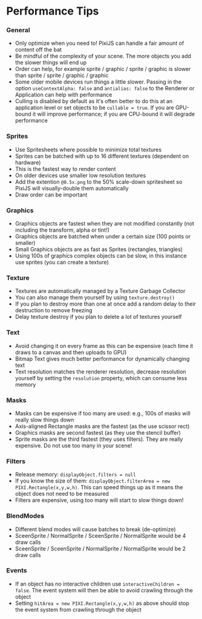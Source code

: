 # Performance Tips

### General

- Only optimize when you need to! PixiJS can handle a fair amount of content off the bat
- Be mindful of the complexity of your scene. The more objects you add the slower things will end up
- Order can help, for example sprite / graphic / sprite / graphic is slower than sprite / sprite / graphic / graphic
- Some older mobile devices run things a little slower. Passing in the option `useContextAlpha: false` and `antialias: false` to the Renderer or Application can help with performance
- Culling is disabled by default as it's often better to do this at an application level or set objects to be `cullable = true`. If you are GPU-bound it will improve performance; if you are CPU-bound it will degrade performance

### Sprites

- Use Spritesheets where possible to minimize total textures
- Sprites can be batched with up to 16 different textures (dependent on hardware)
- This is the fastest way to render content
- On older devices use smaller low resolution textures
- Add the extention `@0.5x.png` to the 50% scale-down spritesheet so PixiJS will visually-double them automatically
- Draw order can be important

### Graphics

- Graphics objects are fastest when they are not modified constantly (not including the transform, alpha or tint!)
- Graphics objects are batched when under a certain size (100 points or smaller)
- Small Graphics objects are as fast as Sprites (rectangles, triangles)
- Using 100s of graphics complex objects can be slow, in this instance use sprites (you can create a texture)

### Texture

- Textures are automatically managed by a Texture Garbage Collector
- You can also manage them yourself by using `texture.destroy()`
- If you plan to destroy more than one at once add a random delay to their destruction to remove freezing
- Delay texture destroy if you plan to delete a lot of textures yourself

### Text

- Avoid changing it on every frame as this can be expensive (each time it draws to a canvas and then uploads to GPU)
- Bitmap Text gives much better performance for dynamically changing text
- Text resolution matches the renderer resolution, decrease resolution yourself by setting the `resolution` property, which can consume less memory

### Masks

- Masks can be expensive if too many are used: e.g., 100s of masks will really slow things down
- Axis-aligned Rectangle masks are the fastest (as the use scissor rect)
- Graphics masks are second fastest (as they use the stencil buffer)
- Sprite masks are the third fastest (they uses filters). They are really expensive. Do not use too many in your scene!

### Filters

- Release memory: `displayObject.filters = null`
- If you know the size of them: `displayObject.filterArea = new PIXI.Rectangle(x,y,w,h)`. This can speed things up as it means the object does not need to be measured
- Filters are expensive, using too many will start to slow things down!

### BlendModes

- Different blend modes will cause batches to break (de-optimize)
- SceenSprite / NormalSprite / SceenSprite / NormalSprite would be 4 draw calls
- SceenSprite / SceenSprite / NormalSprite / NormalSprite would be 2 draw calls

### Events

- If an object has no interactive children use `interactiveChildren = false`. The event system will then be able to avoid crawling through the object
- Setting `hitArea = new PIXI.Rectangle(x,y,w,h)` as above should stop the event system from crawling through the object
